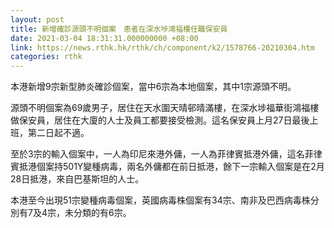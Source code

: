 ```yaml
---
layout: post
title: 新增確診源頭不明個案　患者在深水埗鴻福樓任職保安員
date: 2021-03-04 18:31:31.000000000 +08:00
link: https://news.rthk.hk/rthk/ch/component/k2/1578766-20210304.htm
categories: rthk
---
```


本港新增9宗新型肺炎確診個案，當中6宗為本地個案，其中1宗源頭不明。

源頭不明個案為69歲男子，居住在天水圍天晴邨晴滿樓，在深水埗福華街鴻福樓做保安員，居住在大廈的人士及員工都要接受檢測。這名保安員上月27日最後上班，第二日起不適。

至於3宗的輸入個案中，一人為印尼來港外傭，一人為菲律賓抵港外傭，這名菲律賓抵港個案持501Y變種病毒，兩名外傭都在前日抵港，餘下一宗輸入個案是在2月28日抵港，來自巴基斯坦的人士。

本港至今出現51宗變種病毒個案，英國病毒株個案有34宗、南非及巴西病毒株分別有7及4宗，未分類的有6宗。
